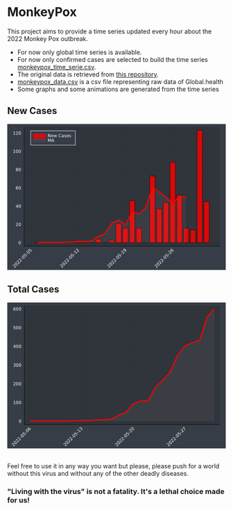 # MonkeyPox

This project aims to provide a time series updated every hour about the 2022 Monkey Pox outbreak.

- For now only global time series is available. 
- For now only confirmed cases are selected to build the time series [monkeypox_time_serie.csv](https://github.com/ZakariaBouguira/MonkeyPox/blob/master/data/monkeypox_time_serie.csv).
- The original data is retrieved from [this repository](https://github.com/globaldothealth/monkeypox).
- [monkeypox_data.csv](https://github.com/ZakariaBouguira/MonkeyPox/blob/master/data/monkeypox_data.csv) is a csv file representing raw data of Global.health
- Some graphs and some animations are generated from the time series

## New Cases

![](graphs/New_Infected.png)<!-- -->


## Total Cases

![](graphs/Total_Infected.png)<!-- -->

##

Feel free to use it in any way you want but please, 
please push for a world without this virus and without any of the other deadly diseases. 


### "Living with the virus" is not a fatality. It's a lethal choice made for us!
